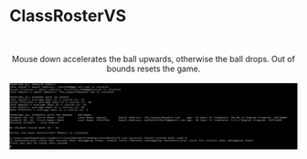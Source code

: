 <h1> ClassRosterVS </h1><br>
<p align="center">
  Mouse down accelerates the ball upwards, otherwise the ball drops. Out of bounds resets the game.
  <br><br>
  <kbd>
    <img src="Images/DebugOutput.png" width="800">
  </kbd>
</p>
